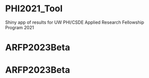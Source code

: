 # PHI2021_Tool
Shiny app of results for UW PHI/CSDE Applied Research Fellowship Program 2021
# ARFP2023Beta
# ARFP2023Beta
